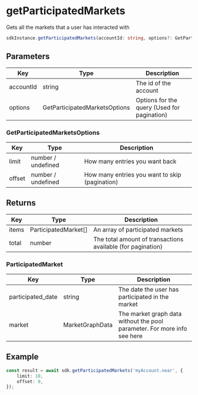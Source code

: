 # getParticipatedMarkets
Gets all the markets that a user has interacted with

```TypeScript
sdkInstance.getParticipatedMarkets(accountId: string, options?: GetParticipatedMarketsOptions): Promise<Pagination<ParticipatedMarket>>
```

## Parameters
|Key|Type|Description|
|---|---|---|
|accountId|string|The id of the account|
|options|GetParticipatedMarketsOptions|Options for the query (Used for pagination)|

### GetParticipatedMarketsOptions

|Key|Type|Description|
|---|---|---|
|limit|number / undefined|How many entries you want back|
|offset|number / undefined|How many entries you want to skip (pagination)|

## Returns
|Key|Type|Description|
|---|---|---|
|items|ParticipatedMarket[]|An array of participated markets|
|total|number|The total amount of transactions available (for pagination)|

### ParticipatedMarket

|Key|Type|Description|
|---|---|---|
|participated_date|string|The date the user has participated in the market|
|market|MarketGraphData|The market graph data without the pool parameter. For more info see here​|

## Example

```TypeScript
const result = await sdk.getParticipatedMarkets('myAccount.near', {
    limit: 10,
    offset: 0,
});
```
